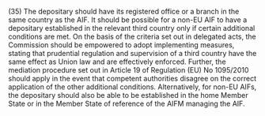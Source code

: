 (35) The depositary should have its registered office or a branch in the same country as the AIF. It should be possible for a non-EU AIF to have a depositary established in the relevant third country only if certain additional conditions are met. On the basis of the criteria set out in delegated acts, the Commission should be empowered to adopt implementing measures, stating that prudential regulation and supervision of a third country have the same effect as Union law and are effectively enforced. Further, the mediation procedure set out in Article 19 of Regulation (EU) No 1095/2010 should apply in the event that competent authorities disagree on the correct application of the other additional conditions. Alternatively, for non-EU AIFs, the depositary should also be able to be established in the home Member State or in the Member State of reference of the AIFM managing the AIF.